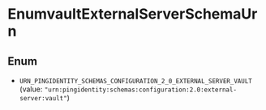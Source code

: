

# EnumvaultExternalServerSchemaUrn

## Enum


* `URN_PINGIDENTITY_SCHEMAS_CONFIGURATION_2_0_EXTERNAL_SERVER_VAULT` (value: `"urn:pingidentity:schemas:configuration:2.0:external-server:vault"`)



